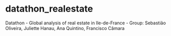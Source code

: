 # datathon_realestate
Datathon - Global analysis of real estate in Ile-de-France - Group: Sebastião Oliveira, Juliette Hanau, Ana Quintino, Francisco Câmara

